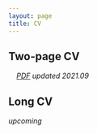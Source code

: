 ```yaml
---
layout: page
title: CV
---
```


## Two-page CV
&nbsp; &nbsp; [*PDF*](./CVguo2p202201.pdf)
*updated 2021.09*

## Long CV 
*upcoming*
